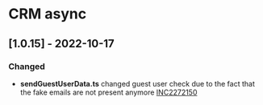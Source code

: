 # CRM async
## [1.0.15] - 2022-10-17
### Changed

- **sendGuestUserData.ts** changed guest user check due to the fact that the fake emails are not present anymore [INC2272150](https://whirlpool.service-now.com/nav_to.do?uri=%2Fincident.do%3Fsys_id%3D0f9a6ad947e219d4b079908f746d43e6)
